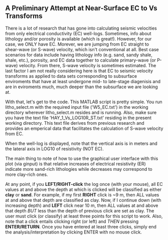 
## A Preliminary Attempt at Near-Surface EC to Vs Transforms

There is a lot of research that has gone into calculating seismic velocities 
from only electrical conductivity (EC) well-logs. Sometimes, info about lithology and/or 
porosity is available (which is great!). However, for our case, we ONLY 
have EC. Morever, we are jumping from EC straight to shear-wave (or S-wave) velocity,
which isn't conventional at all. Best case scenarios for data include 
having lithology info (e.g. sand, sandy shale, shale, etc.), porosity, and EC data together 
to calculate primary-wave (or P-wave) velocity. From there, S-wave velocity is sometimes
estimated. The last factor I am not really considering here is that 
EC to seismic velocity transforms as applied to data sets corresponding to 
subsurface enviroments that have at least undergone mid- to late-stage 
diagenisis and are in eviroments much, much deeper than the subsurface we are looking at.

With that, let's get to the code. This MATLAB script is pretty simple. You 
run litho_select.m with the required input file ('W5_EC.txt') in the 
working directory wherever litho_select.m resides and is running. Also,
make sure you have the text file 'HAY_1_Vs_LOG10R_ST.txt' residing in 
the present working directory. This text file derives from previous
research and provides an emperical data that facilitates the calculation of S-wave
velocity from EC.

When the well-log is displayed, note that the vertical axis is in meters
and the lateral axis in LOG10 of resistivity (NOT EC). 

The main thing to note of how to use the graphical user interface with 
this plot (via ginput) is that relative increases of electrical resistivity (ER)
indicate more sand-rich lithologies while decreases may correspond to more
clay-rich ones.

At any point, if you **LEFT/RIGHT-click** the log once (with your mouse), all EC values at and 
above the depth at which is clicked will be classified as either **clay** or **sand**. For example,
if my first **RIGHT** click is ~9 m, then ALL values at and above that depth are classified 
as clay. Now, if I continue down (with increasing depth) and **LEFT** click near 10 m, then ALL 
values at and above that depth _BUT_ less than the depth of previous click are set as clay. 
The user must click (or classify) at least three points for this script to work. Also, note that 
a click entails clicking right (or left) and _THEN_ pressing **ENTER/RETURN**. Once you have entered 
at least three clicks, simply end the analysis/interpretation by clicking ENTER with no mouse 
click.
